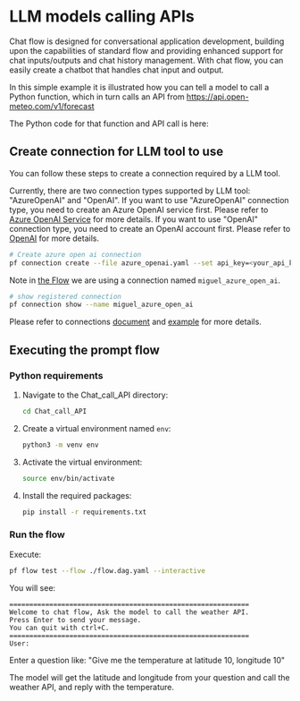 # LLM models calling APIs

Chat flow is designed for conversational application development, building upon the capabilities of standard flow and providing enhanced support for chat inputs/outputs and chat history management. With chat flow, you can easily create a chatbot that handles chat input and output.

In this simple example it is illustrated how you can tell a model to call a Python function, which in turn calls an API from <https://api.open-meteo.com/v1/forecast>

The Python code for that function and API call is here: [](Chat_call_API/test_use_function.py)

## Create connection for LLM tool to use

You can follow these steps to create a connection required by a LLM tool.

Currently, there are two connection types supported by LLM tool: "AzureOpenAI" and "OpenAI". If you want to use "AzureOpenAI" connection type, you need to create an Azure OpenAI service first. Please refer to [Azure OpenAI Service](https://azure.microsoft.com/en-us/products/cognitive-services/openai-service/) for more details. If you want to use "OpenAI" connection type, you need to create an OpenAI account first. Please refer to [OpenAI](https://platform.openai.com/) for more details.

```bash
# Create azure open ai connection
pf connection create --file azure_openai.yaml --set api_key=<your_api_key> api_base=<your_api_base> --name miguel_azure_open_ai
```

Note in [the Flow](Chat_call_API/flow.dag.yaml) we are using a connection named `miguel_azure_open_ai`.

```bash
# show registered connection
pf connection show --name miguel_azure_open_ai
```

Please refer to connections [document](https://promptflow.azurewebsites.net/community/local/manage-connections.html) and [example](https://github.com/microsoft/promptflow/tree/main/examples/connections) for more details.

## Executing the prompt flow

### Python requirements

1. Navigate to the Chat_call_API directory:

    ```bash
    cd Chat_call_API
    ```

2. Create a virtual environment named `env`:

    ```bash
    python3 -m venv env
    ```

3. Activate the virtual environment:

    ```bash
    source env/bin/activate
    ```

4. Install the required packages:

    ```bash
    pip install -r requirements.txt
    ```

### Run the flow

Execute:

```bash
pf flow test --flow ./flow.dag.yaml --interactive
```

You will see:

```log
============================================================
Welcome to chat flow, Ask the model to call the weather API.
Press Enter to send your message.
You can quit with ctrl+C.
============================================================
User: 
```

Enter a question like: "Give me the temperature at latitude 10, longitude 10"

The model will get the latitude and longitude from your question and call the weather API, and reply with the temperature.
